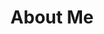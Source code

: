 ---
title: "About Me"
layout: "about"
image: "images/about.jpg"
draft: false

#intro
intro:
  enable: true
  title: "I'm Dido Grigorov - SEO Specialist & Software Development Enthusiast."
  description: "Hello, I am Dilyan Grigorov, or Dido for short, as everyone knows me. I have been dealing with SEO professionally for over 20 years, since the dawn of search engines, as well as programming, which is something I'm very passionate about. I love solving problems as a programmer as well as a webmaster. I'm always ready to learn new stuff and willing to adapt.  <br><br>

I am a Google Product Expert at the Google Search Central forums, as well as the Head of Content & Semantic department of Serpact, where I deal with content strategy, semantic analysis, natural language processing and technical SEO.<br><br>

I had the good fortune to be a part of 2 Google events, which is a great honor for me and I consider them very special moments in my life:<br>
 - Google Dance Zurich 2018, September<br>
 - Google Webmaster Unconference June 2021<br>
<br>
In 2022, I was also a speaker at BrightonSEO, where for the first time I dared to present a topic on which I presented Python scripts to help content marketers plan content for websites.
<br>
<br>

## My Values & My Life ##

<br>
<strong>Here are the most important values based on which I move my life ahead:</strong><br>
- Honesty and Trust<br>
- Flexibility<br>
- Responsibility<br>
- Collaboration<br>
- Sustainability<br>
- Persistence<br>
- Dedication<br>
- Always ready to share knowledge and experience.<br>
- I love challenges.<br>
- I am always open for new ideas and different perspectives.<br>

## A little background… ##

My first touch with IT was when I was 11 or back in 1999. My mother and I had a tradition of visiting local bookstores regularly. So one day, without knowing what I was doing, I got a book on C++.<br><br>

At first the language seemed complicated, but even as a child, I found that it was the fact that it was complicated that attracted me. I started solving problems, as well as looking for options to make CLI applications to solve various problems. I was happy with every task solved, the right answers and the fact that the applications helped in the implementation of certain work tasks on assignments by people and my teachers then.<br><br>

In 2003, SEO also found a place in my interests, although it was quite different then than it is now. However, I was wondering what practices to apply to help sites get better visibility on Google.<br><br>

This was also followed by entering different programming languages and different projects over the years - Python, Ruby, PHP, SQL, as well as the basis of the web - HTML, CSS, Javascript. The projects ranged from web-based to desktop-based, in the form of various challenges - from creating online stores and corporate websites, to participating in software applications for airline tickets and accounting. Until I left programming for a long time to devote more time to marketing.<br><br>

In a special and difficult moment of my life last year, I returned back to it. I have found that time can blur programming training and the specific practices that need to be applied, but the specific thinking of a programmer remains.  I went through a series of refresher courses in various online and mobile educational apps on C++, Python, Javascript, Go, Java. I found that I love creating of CLI applications and various functionalities for retrieving and processing information.<br><br>

I am also actively interested in Data Science, Machine Learning and one of my favorite topics - Natural Language Processing. I like Information Retrieval, Text understanding & classification, Pattern recognition, Recommendation systems, Ranking systems as well.<br><br>

I am currently refreshing my programming skills by enrolling in various software development academies, taking courses, and very soon, I intend to start contributing to open-source software projects.<br><br>

## Programming languages I have worked with... ##

<br>
- Python<br>
- C/C++<br>
- HTML & CSS<br>
- Javascript<br>
- Ruby<br>
- PHP<br>
- SQL<br>
- Java<br>
"


  images:
  - src: "images/about/google-dance-zurich.jpg"
    grid_class: "col-lg-6"
  - src: "images/about/dido2.jpg"
    grid_class: "col-lg-3 col-6"
  - src: "images/about/dido-grigorov-brightonseo.jpg"
    grid_class: "col-lg-3 col-6"

# social
social:
  enable: true
  social_links:

  - link: "https://www.twitter.com/DidoGrigorov"
    icon: "ti ti-brand-twitter"
    
  - link: "https://uk.linkedin.com/in/didogrigorov"
    icon: "ti ti-brand-linkedin"
    
  - link: "https://github.com/didogrigorov"
    icon: "ti ti-brand-github"

# our_writers
# our_writers:
#  title: "Our writers"
#  enable: true
 
---